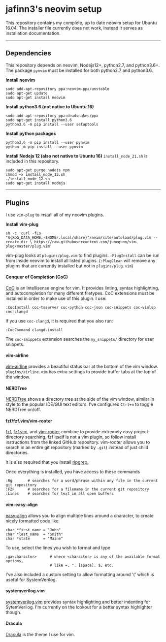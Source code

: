 jafinn3's neovim setup
===================


This repository contains my complete, up to date neovim setup for Ubuntu 16.04. The installer file currently does not work, instead it serves as installation documentation. 

----------


Dependencies
-------------

This repository depends on neovim, Nodejs12+, python2.7, and python3.6+. The package `pynvim` must be installed for both python2.7 and python3.6.

**Install neovim**

    sudo add-apt-repository ppa:neovim-ppa/unstable
    sudo apt-get update
    sudo apt-get install neovim

**Install python3.6 (not native to Ubuntu 16)**

    sudo add-apt-repository ppa:deadsnakes/ppa
    sudo apt-get install python3.6
    python3.6 -m pip install --user setuptools
   
**Install python packages**
    
	python3.6 -m pip install --user pynvim
	python -m pip install --user pynvim

**Install Nodejs 12 (also not native to Ubuntu 16)**
`install_node_21.sh` is included in this repository.

    sudo apt-get purge nodejs npm 
    chmod +x install_node_12.sh
    ./install_node_12.sh
    sudo apt-get install nodejs


----------


## Plugins ##

I use `vim-plug` to install all of my neovim plugins. 

**Install vim-plug**

    sh -c 'curl -fLo "${XDG_DATA_HOME:-$HOME/.local/share}"/nvim/site/autoload/plug.vim --create-dir \ https://raw.githubusercontent.com/junegunn/vim-plug/master/plug.vim'

vim-plug looks at `plugins/plug.vim` to find plugins. `:PlugInstall` can be run from inside neovim to install all listed plugins. (`:PlugClean` will remove any plugins that are currently installed but not in `plugins/plug.vim`)

#### Conquer of Completion (CoC)
[CoC](https://github.com/neoclide/coc.nvim) is an Intellisense engine for vim. It provides linting, syntax highlighting, and autocompletion for many different filetypes. CoC extensions must be installed in order to make use of this plugin. I use:

    :CocInstall coc-tsserver coc-python coc-json coc-snippets coc-vimlsp coc-clangd
   If you use `coc-clangd`, it is required that you also run:
   

    :CocCommand clangd.install
The `coc-snippets` extension searches the `my_snippets/` directory for user snippets.

#### vim-airline
[vim-airline](https://github.com/vim-airline/vim-airline) provides a beautiful status bar at the bottom of the vim window. `plugins/airline.vim` has extra settings to provide buffer tabs at the top of the window. 

#### NERDTree
[NERDTree](https://github.com/preservim/nerdtree) shows a directory tree at the side of the vim window, similar in style to the popular IDE/GUI text editors. I've configured `Ctrl+n` to toggle NERDTree on/off.

#### fzf/fzf.vim/vim-rooter
[fzf](https://github.com/junegunn/fzf), [fzf.vim](https://github.com/junegunn/fzf.vim), and [vim-rooter](https://github.com/airblade/vim-rooter) combine to provide extremely easy project-directory searching. fzf itself is not a vim plugin, so follow install instructions from the linked GitHub repository. vim-rooter allows you to search in an entire git repository (marked by `.git`) instead of just child directories.

It is also required that you install [ripgrep.](https://github.com/BurntSushi/ripgrep)

Once everything is installed, you have access to these commands

    :Rg       # searches for a word/phrase within any file in the current git repository
    :FZF      # searches for a filename in the current git repository
	:Lines    # searches for text in all open buffers

#### vim-easy-align
[easy-align](https://github.com/junegunn/vim-easy-align) allows you to align multiple lines around a character, to create nicely formatted code like:

    char *first_name = "John"
    char *last_name  = "Smith"
    char *state      = "Maine"

To use, select the lines you wish to format and type 

    :ga<character>      # where <character> is any of the available format options, 
					    # like =, ", [space], $, etc.
					
I've also included a custom setting to allow formatting around '(' which is useful for SystemVerilog.

#### systemverilog.vim
[systemverilog.vim](https://github.com/nachumk/systemverilog.vim) provides syntax highlighting and better indenting for SytemVerilog. I'm currently on the lookout for a better syntax highlighter though. 

#### Dracula
[Dracula](https://github.com/junegunn/vim-easy-align) is the theme I use for vim. 


